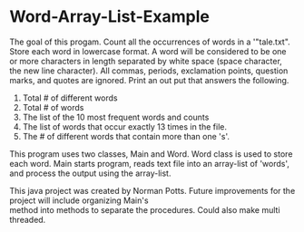 # Word-Array-List-Example
  
  
The goal of this progam.
Count all the occurrences of words in a '"tale.txt". 
Store each word in lowercase format. 
A word will be considered to be one or more characters in length separated 
by white space (space character, the new line character). 
All commas, periods, exclamation points, question marks, and quotes are ignored.
Print an out put that answers the following. 

1. Total # of different words
2. Total # of words
3. The list of the 10 most frequent words and counts
4. The list of words that occur exactly 13 times in the file.
5. The # of different words that contain more than one 's'.
  
This program uses two classes, Main and Word. 
Word class is used to store each word. 
Main starts program, reads text file into an array-list of 'words', 
and process the output using the array-list.
       
This java project was created by Norman Potts.
Future improvements for the project will include organizing Main's  
method into methods to separate the procedures. 
Could also make multi threaded. 
